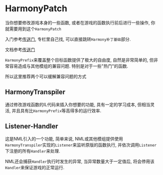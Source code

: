 # HarmonyPatch

当你想要修改游戏本身的一些函数, 或者在游戏的函数执行前后进行一些操作, 你就需要用到这个`HarmonyPatch`

入门参考[传送门](https://space.bilibili.com/1306433/article), 专栏里自己找, 可以直接跳转`Harmony补丁基础`部分.

文档参考[传送门](https://harmony.pardeike.net/articles/intro.html)

`HarmonyPrefix`来覆盖整个目标函数提供了极大的自由度, 自然是非常简单的, 但非常容易造成与其他模组的兼容问题. 特别是对于一些"热门"的函数.

所以这里推荐两个可以缓解兼容问题的方式

## HarmonyTranspiler

通过修改游戏函数的IL代码来插入你想要的功能, 具有一定的学习成本, 但相当灵活, 并且具有比`HarmonyPrefix`等高得多的运行效率.

## Listener-Handler

这是NML引入的一个功能, 简单来说, NML或其他模组提供使用`HarmonyTranspiler`实现的`Listener`来监听原版的函数执行, 并依次调用`Listener`下注册的所有`Handler`来处理.

NML还会捕获`Handler`执行时发生的异常, 当异常数量大于一定值后, 将会停用该`Handler`来保证游戏的正常运行.